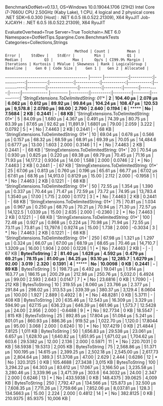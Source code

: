 
BenchmarkDotNet=v0.13.1, OS=Windows 10.0.19044.1706 (21H2)
Intel Core i7-7660U CPU 2.50GHz (Kaby Lake), 1 CPU, 4 logical and 2 physical cores
.NET SDK=6.0.300
  [Host]     : .NET 6.0.5 (6.0.522.21309), X64 RyuJIT
  Job-XJCAYH : .NET 6.0.5 (6.0.522.21309), X64 RyuJIT

EvaluateOverhead=True  Server=True  Toolchain=.NET 6.0  
Namespace=DotNetTips.Spargine.Core.BenchmarkTests  Categories=Collections,Strings  

                                    Method | Count |        Mean |      Error |     StdDev |    StdErr |         Min |          Q1 |      Median |          Q3 |         Max |     Op/s | CI99.9% Margin | Iterations | Kurtosis | MValue | Skewness | Rank | LogicalGroup | Baseline |    Gen 0 | Code Size |    Gen 1 |   Gen 2 | Allocated |
------------------------------------------ |------ |------------:|-----------:|-----------:|----------:|------------:|------------:|------------:|------------:|------------:|---------:|---------------:|-----------:|---------:|-------:|---------:|-----:|------------- |--------- |---------:|----------:|---------:|--------:|----------:|
 **'StringExtensions.ToDelimitedString: 01*'** |     **2** |   **104.40 μs** |   **2.078 μs** |   **6.062 μs** |  **0.612 μs** |    **89.92 μs** |    **99.84 μs** |   **104.24 μs** |   **108.47 μs** |   **120.53 μs** |  **9,578.8** |      **2.0780 μs** |      **98.00** |    **2.790** |  **2.640** |   **0.1194** |    **6** |            ***** |       **No** |   **7.5684** |      **2 KB** |   **0.2441** |       **-** |     **68 KB** |
 'StringExtensions.ToDelimitedString: 01*' |     5 |    84.09 μs |   1.680 μs |   4.367 μs |  0.491 μs |    74.39 μs |    80.75 μs |    83.39 μs |    87.65 μs |    92.62 μs | 11,891.9 |      1.6801 μs |      79.00 |    2.059 |  3.222 |   0.0792 |    5 |            * |       No |   7.4463 |      2 KB |   0.2441 |       - |     68 KB |
 'StringExtensions.ToDelimitedString: 01*' |    10 |    69.04 μs |   0.678 μs |   0.566 μs |  0.157 μs |    68.32 μs |    68.59 μs |    68.91 μs |    69.39 μs |    70.05 μs | 14,484.6 |      0.6777 μs |      13.00 |    1.603 |  2.000 |   0.3146 |    1 |            * |       No |   7.4463 |      2 KB |   0.2441 |       - |     68 KB |
 'StringExtensions.ToDelimitedString: 01*' |    20 |    70.54 μs |   0.930 μs |   0.825 μs |  0.220 μs |    69.38 μs |    69.79 μs |    70.45 μs |    71.16 μs |    71.93 μs | 14,177.2 |      0.9304 μs |      14.00 |    1.588 |  2.000 |   0.0746 |    2 |            * |       No |   7.4463 |      2 KB |   0.2441 |       - |     67 KB |
 'StringExtensions.ToDelimitedString: 01*' |    25 |    67.06 μs |   0.813 μs |   0.760 μs |  0.196 μs |    65.61 μs |    66.77 μs |    67.02 μs |    67.61 μs |    68.16 μs | 14,913.0 |      0.8129 μs |      15.00 |    2.112 |  2.000 |  -0.1958 |    1 |            * |       No |   7.4463 |      2 KB |   0.1221 |       - |     68 KB |
 'StringExtensions.ToDelimitedString: 01*' |    50 |    72.55 μs |   1.354 μs |   1.390 μs |  0.337 μs |    70.44 μs |    71.47 μs |    72.59 μs |    73.72 μs |    74.95 μs | 13,783.4 |      1.3540 μs |      17.00 |    1.715 |  2.000 |   0.1172 |    3 |            * |       No |   7.4463 |      2 KB |   0.2441 |       - |     68 KB |
 'StringExtensions.ToDelimitedString: 01*' |    75 |    70.81 μs |   1.034 μs |   0.967 μs |  0.250 μs |    68.70 μs |    70.21 μs |    70.94 μs |    71.30 μs |    72.57 μs | 14,122.5 |      1.0339 μs |      15.00 |    2.635 |  2.000 |  -0.2360 |    2 |            * |       No |   7.4463 |      2 KB |   0.1221 |       - |     68 KB |
 'StringExtensions.ToDelimitedString: 01*' |   100 |    72.48 μs |   0.927 μs |   0.868 μs |  0.224 μs |    70.98 μs |    71.94 μs |    72.55 μs |    73.11 μs |    73.81 μs | 13,797.6 |      0.9274 μs |      15.00 |    1.738 |  2.000 |  -0.3034 |    3 |            * |       No |   7.4463 |      2 KB |   0.1221 |       - |     68 KB |
 'StringExtensions.ToDelimitedString: 01*' |   250 |    67.98 μs |   1.321 μs |   1.297 μs |  0.324 μs |    66.07 μs |    67.00 μs |    68.19 μs |    68.65 μs |    70.46 μs | 14,710.7 |      1.3209 μs |      16.00 |    1.904 |  2.000 |   0.1226 |    1 |            * |       No |   7.4463 |      2 KB |        - |       - |     67 KB |
                             **BytesToString** |     **2** |    **81.40 μs** |   **1.628 μs** |   **4.592 μs** |  **0.479 μs** |    **69.21 μs** |    **78.15 μs** |    **81.00 μs** |    **84.25 μs** |    **93.10 μs** | **12,285.7** |      **1.6279 μs** |      **92.00** |    **3.019** |  **2.320** |   **0.1391** |    **4** |            ***** |       **No** |  **10.0098** |      **0 KB** |   **0.2441** |       **-** |     **89 KB** |
                             BytesToString |     5 |   198.73 μs |   6.492 μs |  19.041 μs |  1.914 μs |   163.77 μs |   186.15 μs |   200.29 μs |   212.98 μs |   250.76 μs |  5,032.0 |      6.4924 μs |      99.00 |    2.593 |  2.643 |   0.0147 |    7 |            * |       No |  23.6816 |      0 KB |   1.7090 |       - |    212 KB |
                             BytesToString |    10 |   319.55 μs |   8.060 μs |  23.766 μs |  2.377 μs |   291.84 μs |   298.02 μs |   313.53 μs |   339.39 μs |   380.37 μs |  3,129.4 |      8.0604 μs |     100.00 |    1.927 |  2.889 |   0.4922 |    8 |            * |       No |  48.8281 |      0 KB |   5.3711 |       - |    408 KB |
                             BytesToString |    20 |   635.46 μs |  12.543 μs |  16.309 μs |  3.329 μs |   594.90 μs |   627.15 μs |   636.23 μs |   646.39 μs |   661.96 μs |  1,573.7 |     12.5428 μs |      24.00 |    2.956 |  2.000 |  -0.6488 |    9 |            * |       No |  92.7734 |      0 KB |  18.5547 |       - |    815 KB |
                             BytesToString |    25 |   892.85 μs |  17.804 μs |  51.084 μs |  5.241 μs |   801.01 μs |   860.93 μs |   886.36 μs |   919.52 μs | 1,022.70 μs |  1,120.0 |     17.8044 μs |      95.00 |    3.068 |  2.000 |   0.6240 |   10 |            * |       No | 107.4219 |      0 KB |  21.4844 |  7.8125 |  1,011 KB |
                             BytesToString |    50 | 1,656.83 μs |  29.538 μs |  23.061 μs |  6.657 μs | 1,628.10 μs | 1,640.82 μs | 1,651.95 μs | 1,671.02 μs | 1,704.62 μs |    603.6 |     29.5382 μs |      12.00 |    2.136 |  2.000 |   0.5971 |   11 |            * |       No | 220.7031 |      0 KB |  58.5938 | 19.5313 |  2,005 KB |
                             BytesToString |    75 | 2,568.86 μs |  51.371 μs | 100.195 μs | 14.615 μs | 2,399.25 μs | 2,502.18 μs | 2,545.00 μs | 2,617.73 μs | 2,804.64 μs |    389.3 |     51.3708 μs |      47.00 |    2.629 |  2.444 |   0.6286 |   12 |            * |       No | 320.3125 |      0 KB | 105.4688 | 27.3438 |  3,015 KB |
                             BytesToString |   100 | 3,294.22 μs |  64.303 μs |  83.612 μs | 17.067 μs | 3,166.50 μs | 3,235.58 μs | 3,280.46 μs | 3,339.96 μs | 3,471.39 μs |    303.6 |     64.3032 μs |      24.00 |    2.347 |  2.000 |   0.6246 |   13 |            * |       No | 433.5938 |      0 KB | 148.4375 | 39.0625 |  4,009 KB |
                             BytesToString |   250 | 7,792.47 μs | 134.566 μs | 125.873 μs | 32.500 μs | 7,608.35 μs | 7,711.26 μs | 7,759.66 μs | 7,852.06 μs | 8,037.81 μs |    128.3 |    134.5663 μs |      15.00 |    2.224 |  2.000 |   0.4812 |   14 |            * |       No | 382.8125 |      0 KB | 210.9375 | 85.9375 | 10,006 KB |
